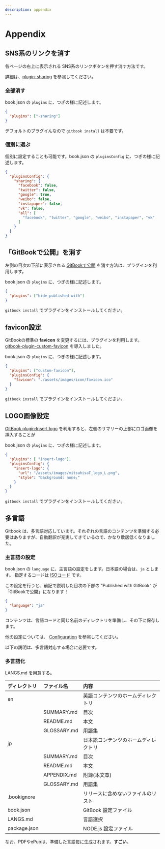 ```yaml
---
description: appendix
---
```

# Appendix

## SNS系のリンクを消す
各ページの右上に表示される SNS系のリンクボタンを押す消す方法です。

詳細は、[plugin-sharing](https://github.com/GitbookIO/plugin-sharing) を参照してください。

### 全部消す
book.json の `plugins` に、つぎの様に記述します。

```json
{
  "plugins": ["-sharing"]
}
```

デフォルトのプラグイんなので `gitbook install` は不要です。

### 個別に選ぶ
個別に設定することも可能です。book.json の `pluginsConfig` に、つぎの様に記述します。

```json
{
  "pluginsConfig": {
    "sharing": {
      "facebook": false,
      "twitter": false,
      "google": true,
      "weibo": false,
      "instapaper": false,
      "vk": false,
      "all": [
        "facebook", "twitter", "google", "weibo", "instapaper", "vk"
      ]
    }
  }
}
```

## 「GitBookで公開」を消す
左側の目次の下部に表示される [GitBookで公開](https://www.gitbook.com/) を消す方法は、プラグインを利用します。

book.json の `plugins` に、つぎの様に記述します。

```json
{
  "plugins": ["hide-published-with"]
}
```

`gitbook install` でプラグインをインストールしてください。

## favicon設定
GitBookの標準の **favicon** を変更するには、プラグインを利用します。
[gitbook-plugin-custom-favicon](https://github.com/Bandwidth/gitbook-plugin-custom-favicon) を導入しました。  

book.json の `plugins` に、つぎの様に記述します。

```json
{
  "plugins": ["custom-favicon"],
  "pluginsConfig": {
    "favicon": "./assets/images/icon/favicon.ico"
  }
}
```

`gitbook install` でプラグインをインストールしてください。

## LOGO画像設定
[GitBook plugin:Insert logo](https://github.com/matusnovak/gitbook-plugin-insert-logo) を利用すると、左側のサマリーの上部にロゴ画像を挿入することが

book.json の `plugins` に、つぎの様に記述します。

```json
{
  "plugins": [ "insert-logo"],
  "pluginsConfig": {
    "insert-logo": {
      "url": "/assets/images/mitsuhisaT_logo_L.png",
      "style": "background: none;"
    }
  }
}
```

`gitbook install` でプラグインをインストールしてください。

## 多言語
Gitbook は、多言語対応しています。それぞれの言語のコンテンツを準備する必要はありますが、自動翻訳が充実してきているので、かなり敷居低くなりました。

### 主言語の設定
book.json の `language` に、主言語の設定をします。日本語の場合は、`ja` とします。
指定するコードは [ISOコード](https://en.wikipedia.org/wiki/List_of_ISO_639-1_codes) です。

この設定を行うと、前記で説明した目次の下部の ”Published with GitBook" が 「GitBookで公開」になります！

```json
{
  "language": "ja"
}
```

コンテンツは、言語コードと同じ名前のディレクトリを準備し、その下に保存します。

他の設定については、
[Configuration](https://toolchain.gitbook.com/config.html)
を参照してください。

以下の説明は、多言語対応する場合に必要です。
### 多言語化
LANGS.md を用意する。

| ディレクトリ | ファイル名 | 内容 |
|:-- |:-- |:-- |
| en | | 英語コンテンツのホームディレクトリ |
| | SUMMARY.md | 目次 |
| | README.md | 本文 |
| | GLOSSARY.md | 用語集 |
| jp | | 日本語コンテンツのホームディレクトリ |
|  | SUMMARY.md | 目次 |
|  | README.md | 本文 |
|  | APPENDIX.md | 附録(本文章) |
|  | GLOSSARY.md | 用語集 |
| .bookignore | | リリースに含めないファイルのリスト |
| book.json | | GitBook 設定ファイル |
| LANGS.md | | 言語選択 |
| package.json | | NODE.js 設定ファイル |

なお、PDFやePubは、準備した言語毎に生成されます。**すごい**。
